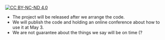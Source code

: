   [![CC BY-NC-ND 4.0][cc-by-nc-nd-shield]][cc-by-nc-nd]

[cc-by-nc-nd]: https://creativecommons.org/licenses/by-nc-nd/4.0/
[cc-by-nc-nd-shield]: https://img.shields.io/badge/licence-CC%20BY--NC--ND%204.0-green

- The project will be released after we arrange the code.
- We will publish the code and holding an online conference about how to use it at May 3.
- We are not guarantee about the things we say will be on time (?